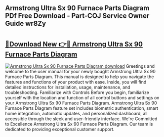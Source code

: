 ## Armstrong Ultra Sx 90 Furnace Parts Diagram PDf Free Download - Part-COJ Service Owner Guide wr8Zy

# <h2><a href="http://dfncjl.blite.top/?on=Armstrong+Ultra+Sx+90+Furnace+Parts+Diagram">🔗Download New 👉🔴 Armstrong Ultra Sx 90 Furnace Parts Diagram</a></h2>

[![Armstrong Ultra Sx 90 Furnace Parts Diagram download](https://i.imgur.com/lujVjoI.png)](http://dfncjl.blite.top/?on=Armstrong+Ultra+Sx+90+Furnace+Parts+Diagram)
Greetings and welcome to the user manual for your newly bought Armstrong Ultra Sx 90 Furnace Parts Diagram. This manual is designed to help you navigate the features and functions of your product with ease. Inside, you will find detailed instructions for installation, usage, maintenance, and troubleshooting. Familiarize with Controls Before you begin, familiarize yourself with the location and function of all control buttons and settings on your Armstrong Ultra Sx 90 Furnace Parts Diagram. Armstrong Ultra Sx 90 Furnace Parts Diagram feature set includes biometric authentication, smart home integration, automatic updates, and personalized dashboard, all accessible through the sleek and user-friendly interface. We're Committed to Excellence Armstrong Ultra Sx 90 Furnace Parts Diagram. Our team is dedicated to providing exceptional customer support.
